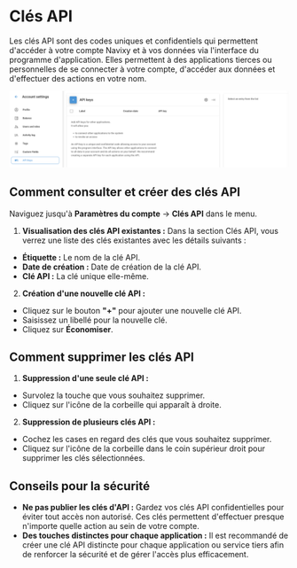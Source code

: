 # Clés API

Les clés API sont des codes uniques et confidentiels qui permettent d'accéder à votre compte Navixy et à vos données via l'interface du programme d'application. Elles permettent à des applications tierces ou personnelles de se connecter à votre compte, d'accéder aux données et d'effectuer des actions en votre nom.

![image-20240718-175024.png](../../guide-de-litilizateur/compte/attachments/image-20240718-175024.png)

## Comment consulter et créer des clés API

Naviguez jusqu'à **Paramètres du compte** → **Clés API** dans le menu.

1. **Visualisation des clés API existantes :** Dans la section Clés API, vous verrez une liste des clés existantes avec les détails suivants :

* **Étiquette :** Le nom de la clé API.
* **Date de création :** Date de création de la clé API.
* **Clé API :** La clé unique elle-même.

2. **Création d'une nouvelle clé API :**

* Cliquez sur le bouton **"+"** pour ajouter une nouvelle clé API.
* Saisissez un libellé pour la nouvelle clé.
* Cliquez sur **Économiser**.

## Comment supprimer les clés API

1. **Suppression d'une seule clé API :**

* Survolez la touche que vous souhaitez supprimer.
* Cliquez sur l'icône de la corbeille qui apparaît à droite.

2. **Suppression de plusieurs clés API :**

* Cochez les cases en regard des clés que vous souhaitez supprimer.
* Cliquez sur l'icône de la corbeille dans le coin supérieur droit pour supprimer les clés sélectionnées.

## Conseils pour la sécurité

* **Ne pas publier les clés d'API :** Gardez vos clés API confidentielles pour éviter tout accès non autorisé. Ces clés permettent d'effectuer presque n'importe quelle action au sein de votre compte.
* **Des touches distinctes pour chaque application :** Il est recommandé de créer une clé API distincte pour chaque application ou service tiers afin de renforcer la sécurité et de gérer l'accès plus efficacement.
